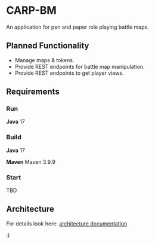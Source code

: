 # CARP-BM
An application for pen and paper role playing battle maps.


## Planned Functionality

* Manage maps & tokens.
* Provide REST endpoints for battle map manipulation.
* Provide REST endpoints to get player views.


## Requirements

### Run

**Java** 17


### Build

**Java** 17

**Maven** Maven 3.9.9


### Start

TBD


## Architecture

For details look here: [architecture documentation](docs/architecture/architecture.md)

:)
